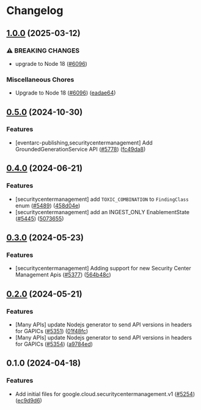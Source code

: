 # Changelog

## [1.0.0](https://github.com/googleapis/google-cloud-node/compare/securitycentermanagement-v0.5.0...securitycentermanagement-v1.0.0) (2025-03-12)


### ⚠ BREAKING CHANGES

* upgrade to Node 18 ([#6096](https://github.com/googleapis/google-cloud-node/issues/6096))

### Miscellaneous Chores

* Upgrade to Node 18 ([#6096](https://github.com/googleapis/google-cloud-node/issues/6096)) ([eadae64](https://github.com/googleapis/google-cloud-node/commit/eadae64d54e07aa2c65097ea52e65008d4e87436))

## [0.5.0](https://github.com/googleapis/google-cloud-node/compare/securitycentermanagement-v0.4.0...securitycentermanagement-v0.5.0) (2024-10-30)


### Features

* [eventarc-publishing,securitycentermanagement] Add GroundedGenerationService API ([#5778](https://github.com/googleapis/google-cloud-node/issues/5778)) ([fc49da8](https://github.com/googleapis/google-cloud-node/commit/fc49da87f341638232166e80adce38d8108461a9))

## [0.4.0](https://github.com/googleapis/google-cloud-node/compare/securitycentermanagement-v0.3.0...securitycentermanagement-v0.4.0) (2024-06-21)


### Features

* [securitycentermanagement] add `TOXIC_COMBINATION` to `FindingClass` enum ([#5489](https://github.com/googleapis/google-cloud-node/issues/5489)) ([458d04e](https://github.com/googleapis/google-cloud-node/commit/458d04e25c339b4bce483f2535e86af8b323f169))
* [securitycentermanagement] add an INGEST_ONLY EnablementState ([#5445](https://github.com/googleapis/google-cloud-node/issues/5445)) ([5073655](https://github.com/googleapis/google-cloud-node/commit/50736554b0433c16534e771d6673dffe3efac7c9))

## [0.3.0](https://github.com/googleapis/google-cloud-node/compare/securitycentermanagement-v0.2.0...securitycentermanagement-v0.3.0) (2024-05-23)


### Features

* [securitycentermanagement] Adding support for new Security Center Management Apis ([#5377](https://github.com/googleapis/google-cloud-node/issues/5377)) ([564b48c](https://github.com/googleapis/google-cloud-node/commit/564b48ca4048a96e3f3ca37085e8712fa63aa1c8))

## [0.2.0](https://github.com/googleapis/google-cloud-node/compare/securitycentermanagement-v0.1.0...securitycentermanagement-v0.2.0) (2024-05-21)


### Features

* [Many APIs] update Nodejs generator to send API versions in headers for GAPICs ([#5351](https://github.com/googleapis/google-cloud-node/issues/5351)) ([01f48fc](https://github.com/googleapis/google-cloud-node/commit/01f48fce63ec4ddf801d59ee2b8c0db9f6fb8372))
* [Many APIs] update Nodejs generator to send API versions in headers for GAPICs ([#5354](https://github.com/googleapis/google-cloud-node/issues/5354)) ([a9784ed](https://github.com/googleapis/google-cloud-node/commit/a9784ed3db6ee96d171762308bbbcd57390b6866))

## 0.1.0 (2024-04-18)


### Features

* Add initial files for google.cloud.securitycentermanagement.v1 ([#5254](https://github.com/googleapis/google-cloud-node/issues/5254)) ([ec9d9d6](https://github.com/googleapis/google-cloud-node/commit/ec9d9d68e5329593ce8cd6a19fe0b3acd44427c2))
